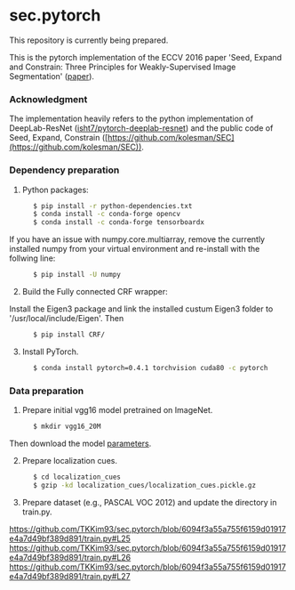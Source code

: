 # sec.pytorch
This repository is currently being prepared.

This is the pytorch implementation of the ECCV 2016 paper 'Seed, Expand and Constrain: Three Principles for Weakly-Supervised Image Segmentation' ([paper](https://arxiv.org/abs/1603.06098)).

### Acknowledgment
The implementation heavily refers to the python implementation of DeepLab-ResNet ([isht7/pytorch-deeplab-resnet](https://github.com/isht7/pytorch-deeplab-resnet)) and the public code of Seed, Expand, Constrain ([https://github.com/kolesman/SEC](https://github.com/kolesman/SEC)).

### Dependency preparation
1. Python packages:
```bash
      $ pip install -r python-dependencies.txt
      $ conda install -c conda-forge opencv
      $ conda install -c conda-forge tensorboardx
```
If you have an issue with numpy.core.multiarray, remove the currently installed numpy from your virtual environment and re-install with the follwing line:
```bash
      $ pip install -U numpy
```
2. Build the Fully connected CRF wrapper:

Install the Eigen3 package and link the installed custum Eigen3 folder to '/usr/local/include/Eigen'. Then
```bash
      $ pip install CRF/
```
3. Install PyTorch.
```bash
      $ conda install pytorch=0.4.1 torchvision cuda80 -c pytorch
```
### Data preparation
1. Prepare initial vgg16 model pretrained on ImageNet.
```bash
      $ mkdir vgg16_20M
```
Then download the model [parameters](https://drive.google.com/open?id=1oRPzan6-Zy7VVcopesRX2s4VxebOPb2_).

2. Prepare localization cues.
```bash
      $ cd localization_cues
      $ gzip -kd localization_cues/localization_cues.pickle.gz
```

3. Prepare dataset (e.g., PASCAL VOC 2012) and update the directory in train.py.

https://github.com/TKKim93/sec.pytorch/blob/6094f3a55a755f6159d01917e4a7d49bf389d891/train.py#L25
https://github.com/TKKim93/sec.pytorch/blob/6094f3a55a755f6159d01917e4a7d49bf389d891/train.py#L26
https://github.com/TKKim93/sec.pytorch/blob/6094f3a55a755f6159d01917e4a7d49bf389d891/train.py#L27
